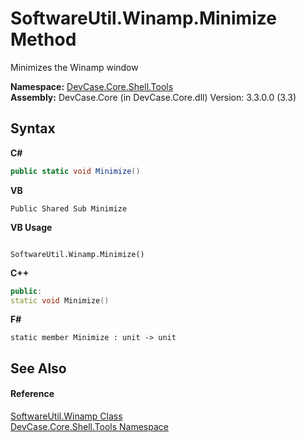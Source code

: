 # SoftwareUtil.Winamp.Minimize Method 
 

Minimizes the Winamp window

**Namespace:**&nbsp;<a href="N_DevCase_Core_Shell_Tools">DevCase.Core.Shell.Tools</a><br />**Assembly:**&nbsp;DevCase.Core (in DevCase.Core.dll) Version: 3.3.0.0 (3.3)

## Syntax

**C#**<br />
``` C#
public static void Minimize()
```

**VB**<br />
``` VB
Public Shared Sub Minimize
```

**VB Usage**<br />
``` VB Usage

SoftwareUtil.Winamp.Minimize()
```

**C++**<br />
``` C++
public:
static void Minimize()
```

**F#**<br />
``` F#
static member Minimize : unit -> unit 

```


## See Also


#### Reference
<a href="T_DevCase_Core_Shell_Tools_SoftwareUtil_Winamp">SoftwareUtil.Winamp Class</a><br /><a href="N_DevCase_Core_Shell_Tools">DevCase.Core.Shell.Tools Namespace</a><br />